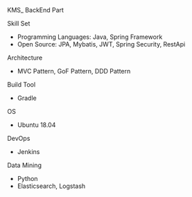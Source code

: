 KMS_ BackEnd Part

Skill Set
- Programming Languages: Java, Spring Framework
- Open Source: JPA, Mybatis, JWT, Spring Security, RestApi

Architecture
- MVC Pattern, GoF Pattern, DDD Pattern

Build Tool
- Gradle

OS 
- Ubuntu 18.04

DevOps 
- Jenkins

Data Mining
- Python
- Elasticsearch, Logstash
